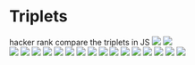 # Triplets
hacker rank compare the triplets in JS
<img src="http://i.imgur.com/JCL5tlx.png">
<img src="http://i.imgur.com/j0ejYF7.png">
<br>
<img src="http://i.imgur.com/odSEX5q.png">
<img src="http://i.imgur.com/L6lN5CJ.png">
<img src="http://i.imgur.com/yesOFuX.png">
<img src="http://i.imgur.com/AJ770T1.png">
<img src="http://i.imgur.com/K7ri3pS.png">
<img src="http://i.imgur.com/xHmzfbw.png">
<img src="http://i.imgur.com/DXuQ7Vk.png">
<img src="http://i.imgur.com/fVQn1cX.png">
<img src="http://i.imgur.com/ukonK7i.png">
<img src="http://i.imgur.com/QTQvRRp.png">
<img src="http://i.imgur.com/i6oyfyR.png">
<img src="http://i.imgur.com/wFIyMht.png">
<img src="http://i.imgur.com/v3RjuwZ.png">
<img src="http://i.imgur.com/Nro6HyI.png">
<img src="http://i.imgur.com/UMsCckr.png">
<img src="http://i.imgur.com/3N40BaY.png">
